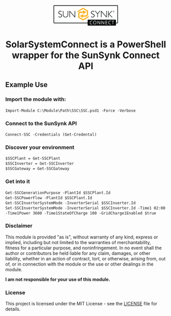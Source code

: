<div align="center">
  <img src=".\ssc_logo.webp" alt="logo" width = 40% ></a>
</div>
<div align="center">
  
# SolarSystemConnect is a PowerShell wrapper for the SunSynk Connect API
</div>
<div align=left>
  
## Example Use

### Import the module with:
```
Import-Module C:\Module\Path\SSC\SSC.psd1 -Force -Verbose
```
### Connect to the SunSynk API
```
Connect-SSC -Credentials (Get-Credental)
```
### Discover your environment
```
$SSCPlant = Get-SSCPlant
$SSCInverter = Get-SSCInverter
$SSCGateway = Get-SSCGateway
```
### Get into it
```
Get-SSCGenerationPurpose -PlantId $SSCPlant.Id
Get-SSCPowerFlow -PlantId $SSCPlant.Id
Get-SSCInverterSystemMode -InverterSerial $SSCInverter.Id
Set-SSCInverterSystemMode -InverterSerial $SSCInverter.Id -Time1 02:00 -Time1Power 3600 -Time1StateOfCharge 100 -GridCharge1Enabled $true
```

### Disclaimer
This module is provided "as is", without warranty of any kind, express or implied, including but not limited to the warranties of merchantability, fitness for a particular purpose, and noninfringement. In no event shall the author or contributors be held liable for any claim, damages, or other liability, whether in an action of contract, tort, or otherwise, arising from, out of, or in connection with the module or the use or other dealings in the module.

**I am not responsible for your use of this module.**

### License
This project is licensed under the MIT License - see the [LICENSE](LICENSE) file for details.
</div>
